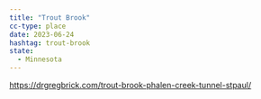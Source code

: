```yaml
---
title: "Trout Brook"
cc-type: place
date: 2023-06-24
hashtag: trout-brook
state:
  - Minnesota
---
```


https://drgregbrick.com/trout-brook-phalen-creek-tunnel-stpaul/

